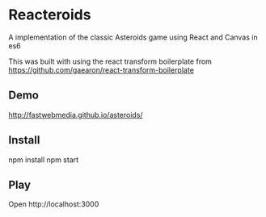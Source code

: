 # Reacteroids
A implementation of the classic Asteroids game using React and Canvas in es6

This was built with using the react transform boilerplate from
https://github.com/gaearon/react-transform-boilerplate

## Demo

http://fastwebmedia.github.io/asteroids/

## Install

npm install
npm start

## Play

Open http://localhost:3000
